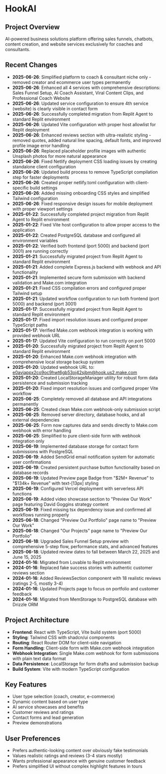 # HookAI

## Project Overview
AI-powered business solutions platform offering sales funnels, chatbots, content creation, and website services exclusively for coaches and consultants.

## Recent Changes
- **2025-06-26**: Simplified platform to coach & consultant niche only - removed creator and ecommerce user types permanently
- **2025-06-26**: Enhanced all 4 services with comprehensive descriptions: Sales Funnel Setup, AI Coach Assistant, Viral Content Clips, and Professional Coach Website
- **2025-06-26**: Updated service configuration to ensure 4th service (website) is clearly visible in contact form
- **2025-06-26**: Successfully completed migration from Replit Agent to standard Replit environment
- **2025-06-26**: Updated Vite configuration with proper host allowlist for Replit deployment
- **2025-06-26**: Enhanced reviews section with ultra-realistic styling - removed quotes, added natural line spacing, default fonts, and improved profile image error handling
- **2025-06-26**: Replaced placeholder profile images with authentic Unsplash photos for more natural appearance
- **2025-06-26**: Fixed Netlify deployment CSS loading issues by creating standalone client configuration
- **2025-06-26**: Updated build process to remove TypeScript compilation step for faster deployments
- **2025-06-26**: Created proper netlify.toml configuration with client-specific build settings
- **2025-06-26**: Added missing onboarding CSS styles and simplified Tailwind configuration
- **2025-06-26**: Fixed responsive design issues for mobile deployment with proper viewport settings
- **2025-01-22**: Successfully completed project migration from Replit Agent to Replit environment
- **2025-01-22**: Fixed Vite host configuration to allow proper access to the application
- **2025-01-22**: Created PostgreSQL database and configured all environment variables
- **2025-01-22**: Verified both frontend (port 5000) and backend (port 3001) are running correctly
- **2025-01-21**: Successfully migrated project from Replit Agent to standard Replit environment
- **2025-01-21**: Added complete Express.js backend with webhook and API functionality
- **2025-01-21**: Implemented secure form submission with backend validation and Make.com integration
- **2025-01-21**: Fixed CSS compilation errors and configured proper Tailwind setup
- **2025-01-21**: Updated workflow configuration to run both frontend (port 5000) and backend (port 3001)
- **2025-01-17**: Successfully migrated project from Replit Agent to standard Replit environment
- **2025-01-17**: Fixed import resolution issues and configured proper TypeScript paths
- **2025-01-17**: Verified Make.com webhook integration is working with provided webhook URL
- **2025-01-17**: Updated Vite configuration to run correctly on port 5000
- **2025-01-20**: Successfully migrated project from Replit Agent to standard Replit environment
- **2025-01-20**: Enhanced Make.com webhook integration with comprehensive local storage backup system
- **2025-01-20**: Updated webhook URL to: e0avjappx2co9oc9hwt6gb53oj42sjbm@hook.us2.make.com
- **2025-01-20**: Created LocalStorageManager utility for robust form data persistence and submission tracking
- **2025-01-20**: Fixed import resolution issues and configured proper Vite workflow
- **2025-06-25**: Completely removed all database and API integrations permanently
- **2025-06-25**: Created clean Make.com webhook-only submission script
- **2025-06-25**: Removed server directory, database hooks, and all external dependencies  
- **2025-06-25**: Form now captures data and sends directly to Make.com webhook with error handling
- **2025-06-25**: Simplified to pure client-side form with webhook integration only
- **2025-06-19**: Implemented database storage for contact form submissions with PostgreSQL
- **2025-06-19**: Added SendGrid email notification system for automatic user confirmations
- **2025-06-19**: Created persistent purchase button functionality based on database records
- **2025-06-19**: Updated Preview page Badge from "$2M+ Revenue" to "$134k+ Revenue" with text-[13px] styling
- **2025-06-19**: Configured Vercel deployment with serverless API functions
- **2025-06-19**: Added video showcase section to "Preview Our Work" page featuring David Goggins strategy content
- **2025-06-19**: Fixed missing tsx dependency issue and confirmed all workflows running properly
- **2025-06-18**: Changed "Preview Out Portfolio" page name to "Preview Our Work"
- **2025-06-18**: Changed "Our Projects" page name to "Preview Our Portfolio"  
- **2025-06-18**: Upgraded Sales Funnel Setup preview with comprehensive 5-step flow, performance stats, and advanced features
- **2025-06-18**: Updated review dates to fall between March 22, 2025 and June 15, 2025
- **2024-01-16**: Migrated from Lovable to Replit environment
- **2024-01-16**: Replaced fake success stories with authentic customer reviews section
- **2024-01-16**: Added ReviewsSection component with 18 realistic reviews (ratings 2-5, mostly 3-4)
- **2024-01-16**: Updated Projects page to focus on portfolio and customer feedback
- **2024-01-16**: Migrated from MemStorage to PostgreSQL database with Drizzle ORM

## Project Architecture
- **Frontend**: React with TypeScript, Vite build system (port 5000)
- **Styling**: Tailwind CSS with shadcn/ui components
- **Routing**: React Router DOM for client-side navigation
- **Form Handling**: Client-side form with Make.com webhook integration
- **Webhook Integration**: Single Make.com webhook for form submissions with plain text data format
- **Data Persistence**: LocalStorage for form drafts and submission backup
- **Build System**: Vite with modern TypeScript configuration

## Key Features
- User type selection (coach, creator, e-commerce)
- Dynamic content based on user type
- AI service showcases and benefits
- Customer reviews and ratings
- Contact forms and lead generation
- Preview demonstrations

## User Preferences
- Prefers authentic-looking content over obviously fake testimonials
- Values realistic ratings and reviews (3-4 stars mostly)
- Wants professional appearance with genuine customer feedback
- Prefers simplified UI without complex highlight features in tours